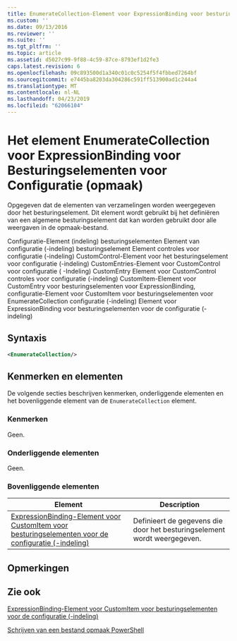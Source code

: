 ```yaml
---
title: EnumerateCollection-Element voor ExpressionBinding voor besturingselementen voor de configuratie (-indeling) | Microsoft Docs
ms.custom: ''
ms.date: 09/13/2016
ms.reviewer: ''
ms.suite: ''
ms.tgt_pltfrm: ''
ms.topic: article
ms.assetid: d5027c99-9f88-4c59-87ce-8793ef1d2fe3
caps.latest.revision: 6
ms.openlocfilehash: 09c893500d1a340c01c0c5254f5f4fbbed7264bf
ms.sourcegitcommit: e7445ba8203da304286c591ff513900ad1c244a4
ms.translationtype: MT
ms.contentlocale: nl-NL
ms.lasthandoff: 04/23/2019
ms.locfileid: "62066104"
---
```

# <a name="enumeratecollection-element-for-expressionbinding-for-controls-for-configuration-format"></a>Het element EnumerateCollection voor ExpressionBinding voor Besturingselementen voor Configuratie (opmaak)

Opgegeven dat de elementen van verzamelingen worden weergegeven door het besturingselement. Dit element wordt gebruikt bij het definiëren van een algemene besturingselement dat kan worden gebruikt door alle weergaven in de opmaak-bestand.

Configuratie-Element (indeling) besturingselementen Element van configuratie (-indeling) besturingselement Element controles voor configuratie (-indeling) CustomControl-Element voor het besturingselement voor configuratie (-indeling) CustomEntries-Element voor CustomControl voor configuratie ( -Indeling) CustomEntry Element voor CustomControl controles voor configuratie (-indeling) CustomItem-Element voor CustomEntry voor besturingselementen voor ExpressionBinding, configuratie-Element voor CustomItem voor besturingselementen voor EnumerateCollection configuratie (-indeling) Element voor ExpressionBinding voor besturingselementen voor de configuratie (-indeling)

## <a name="syntax"></a>Syntaxis

```xml
<EnumerateCollection/>
```

## <a name="attributes-and-elements"></a>Kenmerken en elementen

De volgende secties beschrijven kenmerken, onderliggende elementen en het bovenliggende element van de `EnumerateCollection` element.

### <a name="attributes"></a>Kenmerken

Geen.

### <a name="child-elements"></a>Onderliggende elementen

Geen.

### <a name="parent-elements"></a>Bovenliggende elementen

|Element|Description|
|-------------|-----------------|
|[ExpressionBinding-Element voor CustomItem voor besturingselementen voor de configuratie (-indeling)](./expressionbinding-element-for-customitem-for-controls-for-configuration-format.md)|Definieert de gegevens die door het besturingselement wordt weergegeven.|

## <a name="remarks"></a>Opmerkingen

## <a name="see-also"></a>Zie ook

[ExpressionBinding-Element voor CustomItem voor besturingselementen voor de configuratie (-indeling)](./expressionbinding-element-for-customitem-for-controls-for-configuration-format.md)

[Schrijven van een bestand opmaak PowerShell](./writing-a-powershell-formatting-file.md)
